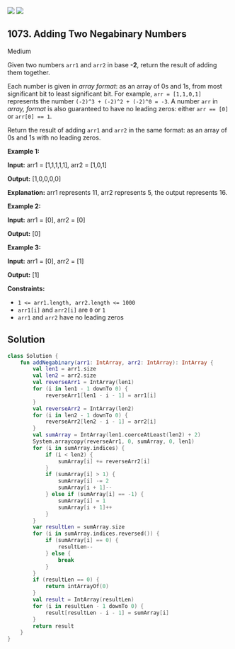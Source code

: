[![](https://img.shields.io/github/stars/javadev/LeetCode-in-Kotlin?label=Stars&style=flat-square)](https://github.com/javadev/LeetCode-in-Kotlin)
[![](https://img.shields.io/github/forks/javadev/LeetCode-in-Kotlin?label=Fork%20me%20on%20GitHub%20&style=flat-square)](https://github.com/javadev/LeetCode-in-Kotlin/fork)

## 1073\. Adding Two Negabinary Numbers

Medium

Given two numbers `arr1` and `arr2` in base **\-2**, return the result of adding them together.

Each number is given in _array format_: as an array of 0s and 1s, from most significant bit to least significant bit. For example, `arr = [1,1,0,1]` represents the number `(-2)^3 + (-2)^2 + (-2)^0 = -3`. A number `arr` in _array, format_ is also guaranteed to have no leading zeros: either `arr == [0]` or `arr[0] == 1`.

Return the result of adding `arr1` and `arr2` in the same format: as an array of 0s and 1s with no leading zeros.

**Example 1:**

**Input:** arr1 = [1,1,1,1,1], arr2 = [1,0,1]

**Output:** [1,0,0,0,0]

**Explanation:** arr1 represents 11, arr2 represents 5, the output represents 16.

**Example 2:**

**Input:** arr1 = [0], arr2 = [0]

**Output:** [0]

**Example 3:**

**Input:** arr1 = [0], arr2 = [1]

**Output:** [1]

**Constraints:**

*   `1 <= arr1.length, arr2.length <= 1000`
*   `arr1[i]` and `arr2[i]` are `0` or `1`
*   `arr1` and `arr2` have no leading zeros

## Solution

```kotlin
class Solution {
    fun addNegabinary(arr1: IntArray, arr2: IntArray): IntArray {
        val len1 = arr1.size
        val len2 = arr2.size
        val reverseArr1 = IntArray(len1)
        for (i in len1 - 1 downTo 0) {
            reverseArr1[len1 - i - 1] = arr1[i]
        }
        val reverseArr2 = IntArray(len2)
        for (i in len2 - 1 downTo 0) {
            reverseArr2[len2 - i - 1] = arr2[i]
        }
        val sumArray = IntArray(len1.coerceAtLeast(len2) + 2)
        System.arraycopy(reverseArr1, 0, sumArray, 0, len1)
        for (i in sumArray.indices) {
            if (i < len2) {
                sumArray[i] += reverseArr2[i]
            }
            if (sumArray[i] > 1) {
                sumArray[i] -= 2
                sumArray[i + 1]--
            } else if (sumArray[i] == -1) {
                sumArray[i] = 1
                sumArray[i + 1]++
            }
        }
        var resultLen = sumArray.size
        for (i in sumArray.indices.reversed()) {
            if (sumArray[i] == 0) {
                resultLen--
            } else {
                break
            }
        }
        if (resultLen == 0) {
            return intArrayOf(0)
        }
        val result = IntArray(resultLen)
        for (i in resultLen - 1 downTo 0) {
            result[resultLen - i - 1] = sumArray[i]
        }
        return result
    }
}
```